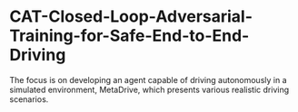 # CAT-Closed-Loop-Adversarial-Training-for-Safe-End-to-End-Driving
The focus is on developing an agent capable of driving autonomously in a simulated environment, MetaDrive, which presents various realistic driving scenarios.
